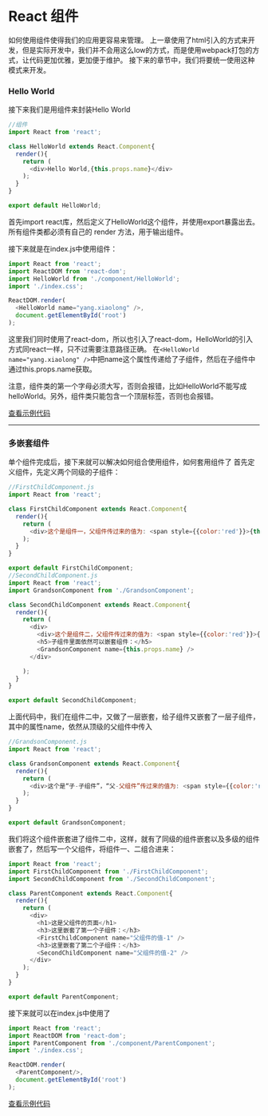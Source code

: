 # React 组件
如何使用组件使得我们的应用更容易来管理。
上一章使用了html引入的方式来开发，但是实际开发中，我们并不会用这么low的方式，而是使用webpack打包的方式，让代码更加优雅，更加便于维护。
接下来的章节中，我们将要统一使用这种模式来开发。

### Hello World
接下来我们是用组件来封装Hello World
``` javascript
//组件
import React from 'react';

class HelloWorld extends React.Component{
  render(){
    return (
      <div>Hello World,{this.props.name}</div>
    );
  }
}

export default HelloWorld;
```
首先import react库，然后定义了HelloWorld这个组件，并使用export暴露出去。
所有组件类都必须有自己的 render 方法，用于输出组件。

接下来就是在index.js中使用组件：
``` javascript
import React from 'react';
import ReactDOM from 'react-dom';
import HelloWorld from './component/HelloWorld';
import './index.css';

ReactDOM.render(
  <HelloWorld name="yang.xiaolong" />,
  document.getElementById('root')
);
```
这里我们同时使用了react-dom，所以也引入了react-dom，HelloWorld的引入方式同react一样，只不过需要注意路径正确。
在`<HelloWorld name="yang.xiaolong" />`中把name这个属性传递给了子组件，然后在子组件中通过this.props.name获取。

注意，组件类的第一个字母必须大写，否则会报错，比如HelloWorld不能写成helloWorld。另外，组件类只能包含一个顶层标签，否则也会报错。


[查看示例代码](https://github.com/yxl2628/reactjs/blob/master/code/component)

***

### 多嵌套组件
单个组件完成后，接下来就可以解决如何组合使用组件，如何套用组件了
首先定义组件，先定义两个同级的子组件：
```JavaScript
//FirstChildComponent.js
import React from 'react';

class FirstChildComponent extends React.Component{
  render(){
    return (
      <div>这个是组件一，父组件传过来的值为: <span style={{color:'red'}}>{this.props.name}</span></div>
    );
  }
}

export default FirstChildComponent;
//SecondChildComponent.js
import React from 'react';
import GrandsonComponent from './GrandsonComponent';

class SecondChildComponent extends React.Component{
  render(){
    return (
      <div>
        <div>这个是组件二，父组件传过来的值为: <span style={{color:'red'}}>{this.props.name}</span></div>
        <h5>子组件里面依然可以嵌套组件：</h5>
        <GrandsonComponent name={this.props.name} />
      </div>

    );
  }
}

export default SecondChildComponent;
```
上面代码中，我们在组件二中，又做了一层嵌套，给子组件又嵌套了一层子组件，其中的属性name，依然从顶级的父组件中传入
```JavaScript
//GrandsonComponent.js
import React from 'react';

class GrandsonComponent extends React.Component{
  render(){
    return (
      <div>这个是“子-子组件”，“父-父组件”传过来的值为: <span style={{color:'red'}}>{this.props.name}</span></div>
    );
  }
}

export default GrandsonComponent;
```
我们将这个组件嵌套进了组件二中，这样，就有了同级的组件嵌套以及多级的组件嵌套了，然后写一个父组件，将组件一、二组合进来：
```JavaScript
import React from 'react';
import FirstChildComponent from './FirstChildComponent';
import SecondChildComponent from './SecondChildComponent';

class ParentComponent extends React.Component{
  render(){
    return (
      <div>
        <h1>这是父组件的页面</h1>
        <h3>这里嵌套了第一个子组件：</h3>
        <FirstChildComponent name="父组件的值-1" />
        <h3>这里嵌套了第二个子组件：</h3>
        <SecondChildComponent name="父组件的值-2" />
      </div>
    );
  }
}

export default ParentComponent;
```
接下来就可以在index.js中使用了
```JavaScript
import React from 'react';
import ReactDOM from 'react-dom';
import ParentComponent from './component/ParentComponent';
import './index.css';

ReactDOM.render(
  <ParentComponent/>,
  document.getElementById('root')
);
```
[查看示例代码](https://github.com/yxl2628/reactjs/blob/master/code/multiple_component)

